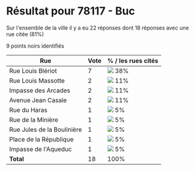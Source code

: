 # Résultat pour 78117 - Buc

Sur l'ensemble de la ville il y a eu 22 réponses dont 18 réponses avec une rue citée (81%)

9 points noirs identifiés

| Rue | Vote | % / les rues cités|
|-----|------|-------------------|
| Rue Louis Blériot | 7 | <img src="../../img/bar_38.gif" />&nbsp;38%|
| Rue Louis Massotte | 2 | <img src="../../img/bar_11.gif" />&nbsp;11%|
| Impasse des Arcades | 2 | <img src="../../img/bar_11.gif" />&nbsp;11%|
| Avenue Jean Casale | 2 | <img src="../../img/bar_11.gif" />&nbsp;11%|
| Rue du Haras | 1 | <img src="../../img/bar_5.gif" />&nbsp;5%|
| Rue de la Minière | 1 | <img src="../../img/bar_5.gif" />&nbsp;5%|
| Rue Jules de la Boulinière | 1 | <img src="../../img/bar_5.gif" />&nbsp;5%|
| Place de la République | 1 | <img src="../../img/bar_5.gif" />&nbsp;5%|
| Impasse de l'Aqueduc | 1 | <img src="../../img/bar_5.gif" />&nbsp;5%|
| **Total** | 18 | 100%|
